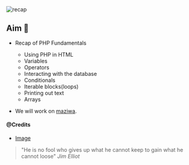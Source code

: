 <img src='../../resources/images/php-fundamentals.jpg' alt="recap">

## Aim 🏹
- Recap of PHP Fundamentals
  - Using PHP in HTML
  - Variables
  - Operators
  - Interacting with the database
  - Conditionals
  - Iterable blocks(loops)
  - Printing out text
  - Arrays

- We will work on [maziwa](./maziwa).

#### @Credits
- [Image](https://img-a.udemycdn.com)

> "He is no fool who gives up what he cannot keep to gain what he cannot loose" _Jim Elliot_